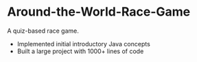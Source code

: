 # Around-the-World-Race-Game
A quiz-based race game.

- Implemented initial introductory Java concepts 
- Built a large project with 1000+ lines of code
